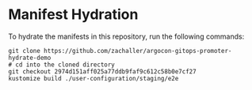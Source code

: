 # Manifest Hydration

To hydrate the manifests in this repository, run the following commands:

```shell
git clone https://github.com/zachaller/argocon-gitops-promoter-hydrate-demo
# cd into the cloned directory
git checkout 2974d151aff025a77ddb9faf9c612c58b0e7cf27
kustomize build ./user-configuration/staging/e2e
```
